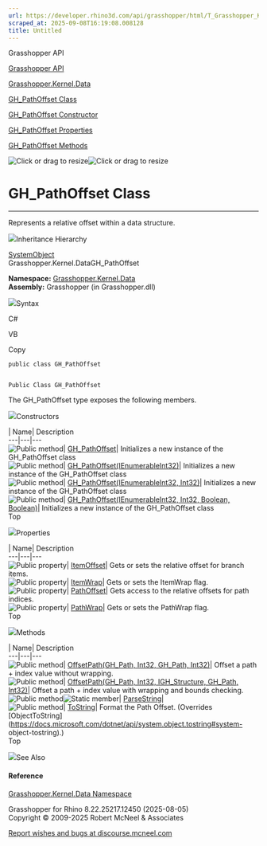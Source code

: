 ```yaml
---
url: https://developer.rhino3d.com/api/grasshopper/html/T_Grasshopper_Kernel_Data_GH_PathOffset.htm
scraped_at: 2025-09-08T16:19:08.008128
title: Untitled
---
```


Grasshopper API

[Grasshopper API](../html/723c01da-9986-4db2-8f53-6f3a7494df75.htm
"Grasshopper API")

[Grasshopper.Kernel.Data](../html/N_Grasshopper_Kernel_Data.htm
"Grasshopper.Kernel.Data")

[GH_PathOffset Class](../html/T_Grasshopper_Kernel_Data_GH_PathOffset.htm
"GH_PathOffset Class")

[GH_PathOffset Constructor
](../html/Overload_Grasshopper_Kernel_Data_GH_PathOffset__ctor.htm
"GH_PathOffset Constructor ")

[GH_PathOffset
Properties](../html/Properties_T_Grasshopper_Kernel_Data_GH_PathOffset.htm
"GH_PathOffset Properties")

[GH_PathOffset
Methods](../html/Methods_T_Grasshopper_Kernel_Data_GH_PathOffset.htm
"GH_PathOffset Methods")

![Click or drag to resize](../icons/TocOpen.gif)![Click or drag to
resize](../icons/TocClose.gif)

# GH_PathOffset Class  
  
---  
  
Represents a relative offset within a data structure.

![](../icons/SectionExpanded.png)Inheritance Hierarchy

[SystemObject](https://docs.microsoft.com/dotnet/api/system.object)  
Grasshopper.Kernel.DataGH_PathOffset  

**Namespace:** [Grasshopper.Kernel.Data](N_Grasshopper_Kernel_Data.htm)  
**Assembly:** Grasshopper (in Grasshopper.dll)

![](../icons/SectionExpanded.png)Syntax

C#

VB

Copy

    
    
    public class GH_PathOffset
    
    
    Public Class GH_PathOffset

The GH_PathOffset type exposes the following members.

![](../icons/SectionExpanded.png)Constructors

| Name| Description  
---|---|---  
![Public method](../icons/pubmethod.gif)|
[GH_PathOffset](M_Grasshopper_Kernel_Data_GH_PathOffset__ctor.htm)|
Initializes a new instance of the GH_PathOffset class  
![Public method](../icons/pubmethod.gif)|
[GH_PathOffset(IEnumerableInt32)](M_Grasshopper_Kernel_Data_GH_PathOffset__ctor_1.htm)|
Initializes a new instance of the GH_PathOffset class  
![Public method](../icons/pubmethod.gif)| [GH_PathOffset(IEnumerableInt32,
Int32)](M_Grasshopper_Kernel_Data_GH_PathOffset__ctor_2.htm)| Initializes a
new instance of the GH_PathOffset class  
![Public method](../icons/pubmethod.gif)| [GH_PathOffset(IEnumerableInt32,
Int32, Boolean,
Boolean)](M_Grasshopper_Kernel_Data_GH_PathOffset__ctor_3.htm)| Initializes a
new instance of the GH_PathOffset class  
Top

![](../icons/SectionExpanded.png)Properties

| Name| Description  
---|---|---  
![Public property](../icons/pubproperty.gif)|
[ItemOffset](P_Grasshopper_Kernel_Data_GH_PathOffset_ItemOffset.htm)|  Gets or
sets the relative offset for branch items.  
![Public property](../icons/pubproperty.gif)|
[ItemWrap](P_Grasshopper_Kernel_Data_GH_PathOffset_ItemWrap.htm)|  Gets or
sets the ItemWrap flag.  
![Public property](../icons/pubproperty.gif)|
[PathOffset](P_Grasshopper_Kernel_Data_GH_PathOffset_PathOffset.htm)|  Gets
access to the relative offsets for path indices.  
![Public property](../icons/pubproperty.gif)|
[PathWrap](P_Grasshopper_Kernel_Data_GH_PathOffset_PathWrap.htm)|  Gets or
sets the PathWrap flag.  
Top

![](../icons/SectionExpanded.png)Methods

| Name| Description  
---|---|---  
![Public method](../icons/pubmethod.gif)| [OffsetPath(GH_Path, Int32, GH_Path,
Int32)](M_Grasshopper_Kernel_Data_GH_PathOffset_OffsetPath.htm)|  Offset a
path + index value without wrapping.  
![Public method](../icons/pubmethod.gif)| [OffsetPath(GH_Path, Int32,
IGH_Structure, GH_Path,
Int32)](M_Grasshopper_Kernel_Data_GH_PathOffset_OffsetPath_1.htm)|  Offset a
path + index value with wrapping and bounds checking.  
![Public method](../icons/pubmethod.gif)![Static member](../icons/static.gif)|
[ParseString](M_Grasshopper_Kernel_Data_GH_PathOffset_ParseString.htm)|  
![Public method](../icons/pubmethod.gif)|
[ToString](M_Grasshopper_Kernel_Data_GH_PathOffset_ToString.htm)|  Format the
Path Offset.  (Overrides
[ObjectToString](https://docs.microsoft.com/dotnet/api/system.object.tostring#system-
object-tostring).)  
Top

![](../icons/SectionExpanded.png)See Also

#### Reference

[Grasshopper.Kernel.Data Namespace](N_Grasshopper_Kernel_Data.htm)

Grasshopper for Rhino 8.22.25217.12450 (2025-08-05)  
Copyright © 2009-2025 Robert McNeel & Associates

[Report wishes and bugs at
discourse.mcneel.com](https://discourse.mcneel.com/c/grasshopper)


